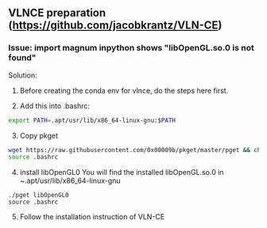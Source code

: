 ## VLNCE preparation (https://github.com/jacobkrantz/VLN-CE)
### Issue: import magnum inpython shows "libOpenGL.so.0 is not found"
Solution:

1. Before creating the conda env for vlnce, do the steps here first.

2. Add this into .bashrc:
```bash
export PATH=.apt/usr/lib/x86_64-linux-gnu:$PATH
```

3. Copy pkget
```bash
wget https://raw.githubusercontent.com/0x00009b/pkget/master/pget && chmod +x pget
source .bashrc
```

4. install libOpenGL0
You will find the installed libOpenGL.so.0 in ~.apt/usr/lib/x86_64-linux-gnu
```
./pget libOpenGL0
source .bashrc
```

5. Follow the installation instruction of VLN-CE
